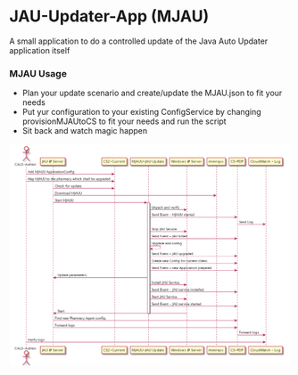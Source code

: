 # JAU-Updater-App (MJAU)

A small application to do a controlled update of the Java Auto Updater application itself


### MJAU Usage

* Plan your update scenario and create/update the MJAU.json to fit your needs
* Put yur configuration to your existing ConfigService by changing provisionMJAUtoCS to fit your needs and run the script
* Sit back and watch magic happen

![En example flow of controlled JAU client update with MJAUU](https://raw.githubusercontent.com/Cantara/JAU-Updater-App/master/images/MJAUU%20update%20JAU%20process%20example.png) 

